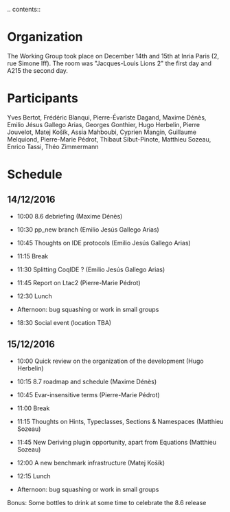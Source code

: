 .. contents::

Organization
============

The Working Group took place on December 14th and 15th at Inria Paris (2, rue Simone Iff). The room was "Jacques-Louis Lions 2" the first day and A215 the second day.

Participants
============

Yves Bertot, Frédéric Blanqui, Pierre-Évariste Dagand, Maxime Dénès, Emilio Jésus Gallego Arias, Georges Gonthier, Hugo Herbelin, Pierre Jouvelot, Matej Košík, Assia Mahboubi, Cyprien Mangin, Guillaume Melquiond, Pierre-Marie Pédrot, Thibaut Sibut-Pinote, Matthieu Sozeau, Enrico Tassi, Théo Zimmermann

Schedule
========

14/12/2016
----------

* 10:00 8.6 debriefing (Maxime Dénès)

* 10:30 pp_new branch (Emilio Jesús Gallego Arias)

* 10:45 Thoughts on IDE protocols (Emilio Jesús Gallego Arias)

* 11:15 Break

* 11:30 Splitting CoqIDE ? (Emilio Jesús Gallego Arias)

* 11:45 Report on Ltac2 (Pierre-Marie Pédrot)

* 12:30 Lunch

* Afternoon: bug squashing or work in small groups

* 18:30 Social event (location TBA)

15/12/2016
----------

* 10:00 Quick review on the organization of the development (Hugo Herbelin)

* 10:15 8.7 roadmap and schedule (Maxime Dénès)

* 10:45 Evar-insensitive terms (Pierre-Marie Pédrot)

* 11:00 Break

* 11:15 Thoughts on Hints, Typeclasses, Sections & Namespaces (Matthieu Sozeau)

* 11:45 New Deriving plugin opportunity, apart from Equations (Matthieu Sozeau)

* 12:00 A new benchmark infrastructure (Matej Košík)

* 12:15 Lunch

* Afternoon: bug squashing or work in small groups

Bonus: Some bottles to drink at some time to celebrate the 8.6 release

